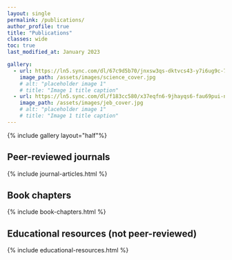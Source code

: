```yaml
---
layout: single
permalink: /publications/
author_profile: true
title: "Publications"
classes: wide
toc: true
last_modified_at: January 2023

gallery:
  - url: https://ln5.sync.com/dl/67c9d5b70/jnxsw3qs-dktvcs43-y7i6ug9c-7i2hh34b
    image_path: /assets/images/science_cover.jpg
    # alt: "placeholder image 1"
    # title: "Image 1 title caption"
  - url: https://ln5.sync.com/dl/f183cc580/x37eqfn6-9jhayqs6-fau69pui-n4te4h6t
    image_path: /assets/images/jeb_cover.jpg
    # alt: "placeholder image 1"
    # title: "Image 1 title caption"
---
```


{% include gallery layout="half"%}

## Peer-reviewed journals

{% include journal-articles.html %}

## Book chapters

{% include book-chapters.html %}

<!-- ## Preprints

{% include preprints.html %} -->

## Educational resources (not peer-reviewed)

{% include educational-resources.html %}
